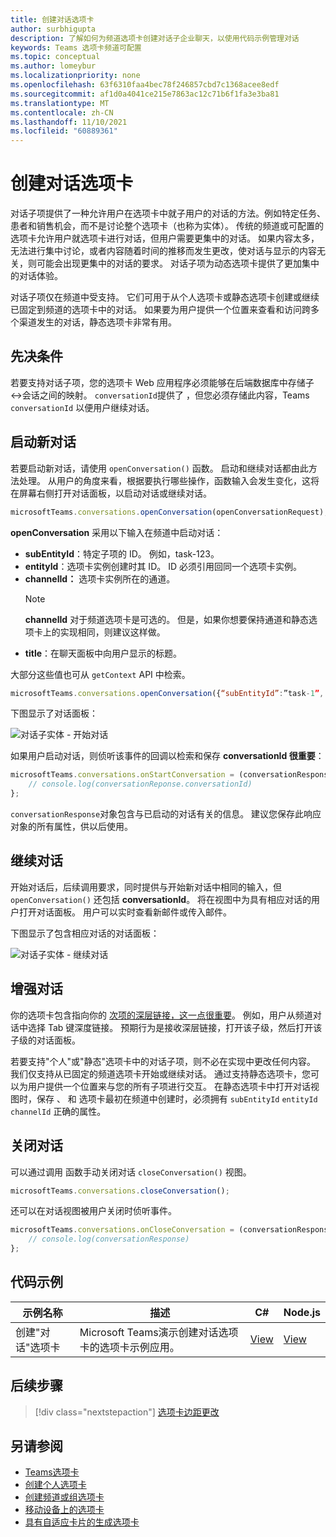 ```yaml
---
title: 创建对话选项卡
author: surbhigupta
description: 了解如何为频道选项卡创建对话子企业聊天，以使用代码示例管理对话
keywords: Teams 选项卡频道可配置
ms.topic: conceptual
ms.author: lomeybur
ms.localizationpriority: none
ms.openlocfilehash: 63f6310faa4bec78f246857cbd7c1368acee8edf
ms.sourcegitcommit: af1d0a4041ce215e7863ac12c71b6f1fa3e3ba81
ms.translationtype: MT
ms.contentlocale: zh-CN
ms.lasthandoff: 11/10/2021
ms.locfileid: "60889361"
---
```

# <a name="create-conversational-tabs"></a>创建对话选项卡

对话子项提供了一种允许用户在选项卡中就子用户的对话的方法。例如特定任务、患者和销售机会，而不是讨论整个选项卡（也称为实体）。 传统的频道或可配置的选项卡允许用户就选项卡进行对话，但用户需要更集中的对话。 如果内容太多，无法进行集中讨论，或者内容随着时间的推移而发生更改，使对话与显示的内容无关，则可能会出现更集中的对话的要求。 对话子项为动态选项卡提供了更加集中的对话体验。

对话子项仅在频道中受支持。 它们可用于从个人选项卡或静态选项卡创建或继续已固定到频道的选项卡中的对话。 如果要为用户提供一个位置来查看和访问跨多个渠道发生的对话，静态选项卡非常有用。

## <a name="prerequisites"></a>先决条件

若要支持对话子项，您的选项卡 Web 应用程序必须能够在后端数据库中存储子↔会话之间的映射。 `conversationId`提供了 ，但您必须存储此内容，Teams `conversationId` 以便用户继续对话。

## <a name="start-a-new-conversation"></a>启动新对话

若要启动新对话，请使用 `openConversation()` 函数。 启动和继续对话都由此方法处理。 从用户的角度来看，根据要执行哪些操作，函数输入会发生变化，这将在屏幕右侧打开对话面板，以启动对话或继续对话。

``` javascript
microsoftTeams.conversations.openConversation(openConversationRequest);
```

**openConversation** 采用以下输入在频道中启动对话：

* **subEntityId**：特定子项的 ID。 例如，task-123。
* **entityId**：选项卡实例创建时其 ID。 ID 必须引用回同一个选项卡实例。
* **channelId：** 选项卡实例所在的通道。
   > [!NOTE]
   > **channelId** 对于频道选项卡是可选的。 但是，如果你想要保持通道和静态选项卡上的实现相同，则建议这样做。
* **title**：在聊天面板中向用户显示的标题。

大部分这些值也可从 `getContext` API 中检索。

```javascript
microsoftTeams.conversations.openConversation({“subEntityId”:”task-1”, “entityId”: “tabInstanceId-1”, “channelId”: ”19:baa6e71f65b948d189bf5c892baa8e5a@thread.skype”, “title”: "Task Title”});
```

下图显示了对话面板：

![对话子实体 - 开始对话](~/assets/images/tabs/conversational-subentities/start-conversation.png)

如果用户启动对话，则侦听该事件的回调以检索和保存 **conversationId 很重要**：

```javascript
microsoftTeams.conversations.onStartConversation = (conversationResponse) => {
    // console.log(conversationReponse.conversationId)
};
```

`conversationResponse`对象包含与已启动的对话有关的信息。 建议您保存此响应对象的所有属性，供以后使用。

## <a name="continue-a-conversation"></a>继续对话

开始对话后，后续调用要求，同时提供与开始新对话中相同的输入，但 `openConversation()` 还包括 [](#start-a-new-conversation) **conversationId**。 将在视图中为具有相应对话的用户打开对话面板。 用户可以实时查看新邮件或传入邮件。

下图显示了包含相应对话的对话面板：

![对话子实体 - 继续对话](~/assets/images/tabs/conversational-subentities/continue-conversation.png)

## <a name="enhance-a-conversation"></a>增强对话

你的选项卡包含指向你的 [次项的深层链接，这一点很重要](~/concepts/build-and-test/deep-links.md)。 例如，用户从频道对话中选择 Tab 键深度链接。 预期行为是接收深层链接，打开该子级，然后打开该子级的对话面板。

若要支持"个人"或"静态"选项卡中的对话子项，则不必在实现中更改任何内容。 我们仅支持从已固定的频道选项卡开始或继续对话。 通过支持静态选项卡，您可以为用户提供一个位置来与您的所有子项进行交互。 在静态选项卡中打开对话视图时，保存 、 和 选项卡最初在频道中创建时，必须拥有 `subEntityId` `entityId` `channelId` 正确的属性。

## <a name="close-a-conversation"></a>关闭对话

可以通过调用 函数手动关闭对话 `closeConversation()` 视图。

```javascript
microsoftTeams.conversations.closeConversation();
```

还可以在对话视图被用户关闭时侦听事件。

```javascript
microsoftTeams.conversations.onCloseConversation = (conversationResponse) => {
    // console.log(conversationResponse)
};
```

## <a name="code-sample"></a>代码示例

| 示例名称 | 描述 | C# |Node.js|
|-------------|-------------|------|----|
|创建"对话"选项卡| Microsoft Teams演示创建对话选项卡的选项卡示例应用。 | [View](https://github.com/OfficeDev/Microsoft-Teams-Samples/tree/main/samples/tab-conversations/csharp) |  [View](https://github.com/OfficeDev/Microsoft-Teams-Samples/tree/main/samples/tab-conversations/nodejs) |

## <a name="next-step"></a>后续步骤

> [!div class="nextstepaction"]
> [选项卡边距更改](~/resources/removing-tab-margins.md)

## <a name="see-also"></a>另请参阅

* [Teams选项卡](~/tabs/what-are-tabs.md)
* [创建个人选项卡](~/tabs/how-to/create-personal-tab.md)
* [创建频道或组选项卡](~/tabs/how-to/create-channel-group-tab.md)
* [移动设备上的选项卡](~/tabs/design/tabs-mobile.md)
* [具有自适应卡片的生成选项卡](~/tabs/how-to/build-adaptive-card-tabs.md)
